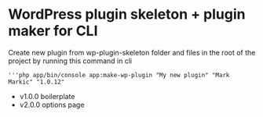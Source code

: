 # WordPress plugin skeleton + plugin maker for CLI
Create new plugin from wp-plugin-skeleton folder and files in the root of the project by running this command in cli
    
    '''php app/bin/console app:make-wp-plugin "My new plugin" "Mark Markic" "1.0.12"

* v1.0.0 boilerplate 
* v2.0.0 options page 